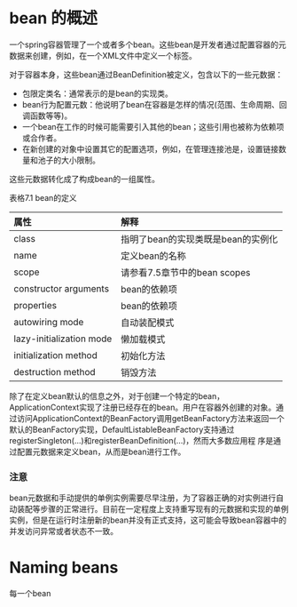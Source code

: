 # bean 的概述

一个spring容器管理了一个或者多个bean。这些bean是开发者通过配置容器的元数据来创建，例如，在一个XML文件中定义一个<bean/>标签。

对于容器本身，这些bean通过BeanDefinition被定义，包含以下的一些元数据：

* 包限定类名：通常表示的是bean的实现类。
* bean行为配置元数：他说明了bean在容器是怎样的情况(范围、生命周期、回调函数等等)。
* 一个bean在工作的时候可能需要引入其他的bean；这些引用也被称为依赖项或合作者。
* 在新创建的对象中设置其它的配置选项，例如，在管理连接池是，设置链接数量和池子的大小限制。

这些元数据转化成了构成bean的一组属性。

表格7.1 bean的定义

|属性                     |解释                              |
|:------------------------|:---------------------------------|
|class                    |指明了bean的实现类既是bean的实例化|
|name                     |定义bean的名称                    |
|scope                    |请参看7.5章节中的bean scopes      |
|constructor arguments    |bean的依赖项                      |
|properties               |bean的依赖项                      |
|autowiring mode          |自动装配模式                      |
|lazy-initialization mode |懒加载模式                        |
|initialization method    |初始化方法                        |
|destruction method       |销毁方法                          |

除了在定义bean默认的信息之外，对于创建一个特定的bean，ApplicationContext实现了注册已经存在的bean。用户在容器外创建的对象。通过访问ApplicationContext的BeanFactory调用getBeanFactory方法来返回一个默认的BeanFactory实现，DefaultListableBeanFactory支持通过registerSingleton(...)和registerBeanDefinition(...)，然而大多数应用程 序是通过配置元数据来定义bean，从而是bean进行工作。

### 注意

bean元数据和手动提供的单例实例需要尽早注册，为了容器正确的对实例进行自动装配等步骤的正常进行。目前在一定程度上支持重写现有的元数据和实现的单例实例，但是在运行时注册新的bean并没有正式支持，这可能会导致bean容器中的并发访问异常或者状态不一致。

# Naming beans

每一个bean
